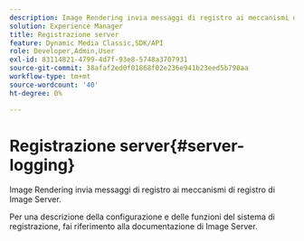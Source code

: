 ```yaml
---
description: Image Rendering invia messaggi di registro ai meccanismi di registro di Image Server.
solution: Experience Manager
title: Registrazione server
feature: Dynamic Media Classic,SDK/API
role: Developer,Admin,User
exl-id: 83114821-4799-4d7f-93e8-5748a3707931
source-git-commit: 38afaf2ed0f01868f02e236e941b23eed5b790aa
workflow-type: tm+mt
source-wordcount: '40'
ht-degree: 0%

---
```


# Registrazione server{#server-logging}

Image Rendering invia messaggi di registro ai meccanismi di registro di Image Server.

Per una descrizione della configurazione e delle funzioni del sistema di registrazione, fai riferimento alla documentazione di Image Server.
